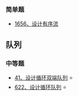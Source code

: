 

### 简单题
* [1656、设计有序流](leetcode/1656设计有序流.md)


## 队列

### 中等题
- [41、设计循环双端队列](leetcode/41设计循环双端队列.md) ⭐
- [622、设计循环队列](leetcode/622设计循环队列.md) ⭐